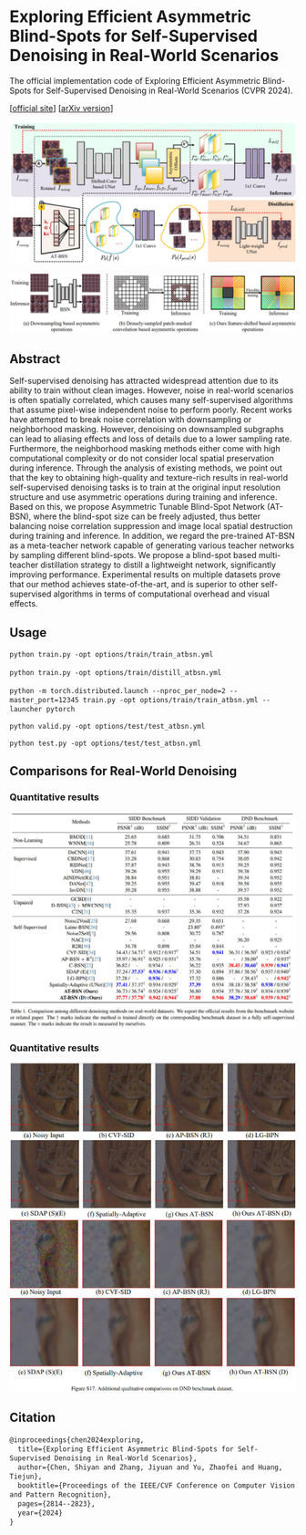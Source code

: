 # Exploring Efficient Asymmetric Blind-Spots for Self-Supervised Denoising in Real-World Scenarios

The official implementation code of Exploring Efficient Asymmetric Blind-Spots for Self-Supervised Denoising in Real-World Scenarios (CVPR 2024).

[[official site](https://openaccess.thecvf.com/content/CVPR2024/html/Chen_Exploring_Efficient_Asymmetric_Blind-Spots_for_Self-Supervised_Denoising_in_Real-World_Scenarios_CVPR_2024_paper.html)] [[arXiv version](https://arxiv.org/abs/2303.16783)]

![Overview of the proposed AT-BSN framework](imgs/overall.jpg)

![Three kinds of asymmetric operations during training and inference](imgs/asymmetric_operations.jpg)

## Abstract
Self-supervised denoising has attracted widespread attention due to its ability to train without clean images. However, noise in real-world scenarios is often spatially correlated, which causes many self-supervised algorithms that assume pixel-wise independent noise to perform poorly. Recent works have attempted to break noise correlation with downsampling or neighborhood masking. However, denoising on downsampled subgraphs can lead to aliasing effects and loss of details due to a lower sampling rate. Furthermore, the neighborhood masking methods either come with high computational complexity or do not consider local spatial preservation during inference. Through the analysis of existing methods, we point out that the key to obtaining high-quality and texture-rich results in real-world self-supervised denoising tasks is to train at the original input resolution structure and use asymmetric operations during training and inference. Based on this, we propose Asymmetric Tunable Blind-Spot Network (AT-BSN), where the blind-spot size can be freely adjusted, thus better balancing noise correlation suppression and image local spatial destruction during training and inference. In addition, we regard the pre-trained AT-BSN as a meta-teacher network capable of generating various teacher networks by sampling different blind-spots. We propose a blind-spot based multi-teacher distillation strategy to distill a lightweight network, significantly improving performance. Experimental results on multiple datasets prove that our method achieves state-of-the-art, and is superior to other self-supervised algorithms in terms of computational overhead and visual effects.

## Usage
```
python train.py -opt options/train/train_atbsn.yml

python train.py -opt options/train/distill_atbsn.yml

python -m torch.distributed.launch --nproc_per_node=2 --master_port=12345 train.py -opt options/train/train_atbsn.yml --launcher pytorch
```

```
python valid.py -opt options/test/test_atbsn.yml
```

```
python test.py -opt options/test/test_atbsn.yml
```

## Comparisons for Real-World Denoising

### Quantitative results
![quantitative_results](imgs/quantitative_results.jpg)

### Quantitative results
![qualitative_results](imgs/qualitative_results.jpg)

## Citation
```
@inproceedings{chen2024exploring,
  title={Exploring Efficient Asymmetric Blind-Spots for Self-Supervised Denoising in Real-World Scenarios},
  author={Chen, Shiyan and Zhang, Jiyuan and Yu, Zhaofei and Huang, Tiejun},
  booktitle={Proceedings of the IEEE/CVF Conference on Computer Vision and Pattern Recognition},
  pages={2814--2823},
  year={2024}
}
```